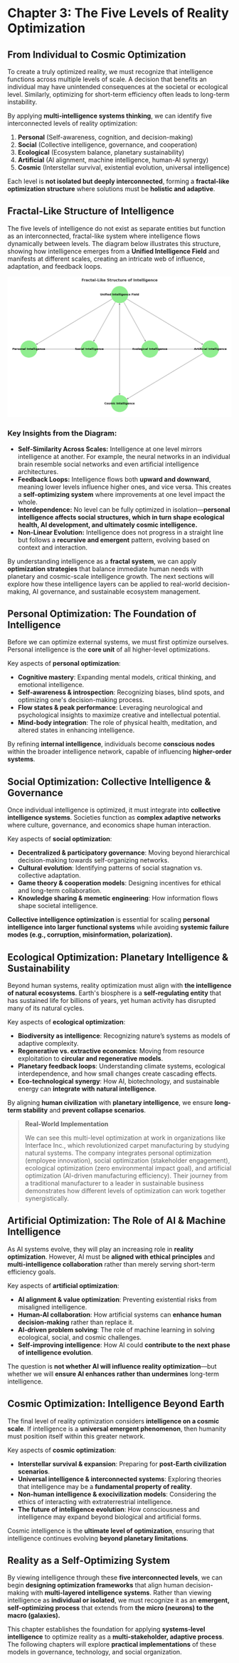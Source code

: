 # **Chapter 3: The Five Levels of Reality Optimization**

## **From Individual to Cosmic Optimization**
To create a truly optimized reality, we must recognize that intelligence functions across multiple levels of scale. A decision that benefits an individual may have unintended consequences at the societal or ecological level. Similarly, optimizing for short-term efficiency often leads to long-term instability. 

By applying **multi-intelligence systems thinking**, we can identify five interconnected levels of reality optimization:
1. **Personal** (Self-awareness, cognition, and decision-making)
2. **Social** (Collective intelligence, governance, and cooperation)
3. **Ecological** (Ecosystem balance, planetary sustainability)
4. **Artificial** (AI alignment, machine intelligence, human-AI synergy)
5. **Cosmic** (Interstellar survival, existential evolution, universal intelligence)

Each level is **not isolated but deeply interconnected**, forming a **fractal-like optimization structure** where solutions must be **holistic and adaptive**.

## **Fractal-Like Structure of Intelligence**

The five levels of intelligence do not exist as separate entities but function as an interconnected, fractal-like system where intelligence flows dynamically between levels. The diagram below illustrates this structure, showing how intelligence emerges from a **Unified Intelligence Field** and manifests at different scales, creating an intricate web of influence, adaptation, and feedback loops.

![**Diagram: Fractal-Like Structure of Intelligence**](3-fractal-like-structure-of-intelligence.png)

### **Key Insights from the Diagram:**
- **Self-Similarity Across Scales:** Intelligence at one level mirrors intelligence at another. For example, the neural networks in an individual brain resemble social networks and even artificial intelligence architectures.
- **Feedback Loops:** Intelligence flows both **upward and downward**, meaning lower levels influence higher ones, and vice versa. This creates a **self-optimizing system** where improvements at one level impact the whole.
- **Interdependence:** No level can be fully optimized in isolation—**personal intelligence affects social structures, which in turn shape ecological health, AI development, and ultimately cosmic intelligence.**
- **Non-Linear Evolution:** Intelligence does not progress in a straight line but follows a **recursive and emergent** pattern, evolving based on context and interaction.

By understanding intelligence as a **fractal system**, we can apply **optimization strategies** that balance immediate human needs with planetary and cosmic-scale intelligence growth. The next sections will explore how these intelligence layers can be applied to real-world decision-making, AI governance, and sustainable ecosystem management.

## Personal Optimization: The Foundation of Intelligence
Before we can optimize external systems, we must first optimize ourselves. Personal intelligence is the **core unit** of all higher-level optimizations.

Key aspects of **personal optimization**:
- **Cognitive mastery**: Expanding mental models, critical thinking, and emotional intelligence.
- **Self-awareness & introspection**: Recognizing biases, blind spots, and optimizing one's decision-making process.
- **Flow states & peak performance**: Leveraging neurological and psychological insights to maximize creative and intellectual potential.
- **Mind-body integration**: The role of physical health, meditation, and altered states in enhancing intelligence.

By refining **internal intelligence**, individuals become **conscious nodes** within the broader intelligence network, capable of influencing **higher-order systems**.

## Social Optimization: Collective Intelligence & Governance
Once individual intelligence is optimized, it must integrate into **collective intelligence systems**. Societies function as **complex adaptive networks** where culture, governance, and economics shape human interaction.

Key aspects of **social optimization**:
- **Decentralized & participatory governance**: Moving beyond hierarchical decision-making towards self-organizing networks.
- **Cultural evolution**: Identifying patterns of social stagnation vs. collective adaptation.
- **Game theory & cooperation models**: Designing incentives for ethical and long-term collaboration.
- **Knowledge sharing & memetic engineering**: How information flows shape societal intelligence.

**Collective intelligence optimization** is essential for scaling **personal intelligence into larger functional systems** while avoiding **systemic failure modes (e.g., corruption, misinformation, polarization).**

## Ecological Optimization: Planetary Intelligence & Sustainability
Beyond human systems, reality optimization must align with **the intelligence of natural ecosystems**. Earth's biosphere is a **self-regulating entity** that has sustained life for billions of years, yet human activity has disrupted many of its natural cycles.

Key aspects of **ecological optimization**:
- **Biodiversity as intelligence**: Recognizing nature’s systems as models of adaptive complexity.
- **Regenerative vs. extractive economics**: Moving from resource exploitation to **circular and regenerative models**.
- **Planetary feedback loops**: Understanding climate systems, ecological interdependence, and how small changes create cascading effects.
- **Eco-technological synergy**: How AI, biotechnology, and sustainable energy can **integrate with natural intelligence**.

By aligning **human civilization** with **planetary intelligence**, we ensure **long-term stability** and **prevent collapse scenarios**.

> **Real-World Implementation**
>
> We can see this multi-level optimization at work in organizations like Interface Inc., which revolutionized carpet manufacturing by studying natural systems. The company integrates personal optimization (employee innovation), social optimization (stakeholder engagement), ecological optimization (zero environmental impact goal), and artificial optimization (AI-driven manufacturing efficiency). Their journey from a traditional manufacturer to a leader in sustainable business demonstrates how different levels of optimization can work together synergistically.

## Artificial Optimization: The Role of AI & Machine Intelligence
As AI systems evolve, they will play an increasing role in **reality optimization**. However, AI must be **aligned with ethical principles** and **multi-intelligence collaboration** rather than merely serving short-term efficiency goals.

Key aspects of **artificial optimization**:
- **AI alignment & value optimization**: Preventing existential risks from misaligned intelligence.
- **Human-AI collaboration**: How artificial systems can **enhance human decision-making** rather than replace it.
- **AI-driven problem solving**: The role of machine learning in solving ecological, social, and cosmic challenges.
- **Self-improving intelligence**: How AI could **contribute to the next phase of intelligence evolution**.

The question is **not whether AI will influence reality optimization**—but whether we will **ensure AI enhances rather than undermines** long-term intelligence.

## Cosmic Optimization: Intelligence Beyond Earth
The final level of reality optimization considers **intelligence on a cosmic scale**. If intelligence is a **universal emergent phenomenon**, then humanity must position itself within this greater network.

Key aspects of **cosmic optimization**:
- **Interstellar survival & expansion**: Preparing for **post-Earth civilization scenarios**.
- **Universal intelligence & interconnected systems**: Exploring theories that intelligence may be a **fundamental property of reality**.
- **Non-human intelligence & exocivilization models**: Considering the ethics of interacting with extraterrestrial intelligence.
- **The future of intelligence evolution**: How consciousness and intelligence may expand beyond biological and artificial forms.

Cosmic intelligence is the **ultimate level of optimization**, ensuring that intelligence continues evolving **beyond planetary limitations**.

## **Reality as a Self-Optimizing System**
By viewing intelligence through these **five interconnected levels**, we can begin **designing optimization frameworks** that align human decision-making with **multi-layered intelligence systems**. Rather than viewing intelligence as **individual or isolated**, we must recognize it as an **emergent, self-optimizing process** that extends from **the micro (neurons) to the macro (galaxies).**

This chapter establishes the foundation for applying **systems-level intelligence** to optimize reality as a **multi-stakeholder, adaptive process**. The following chapters will explore **practical implementations** of these models in governance, technology, and social organization.


